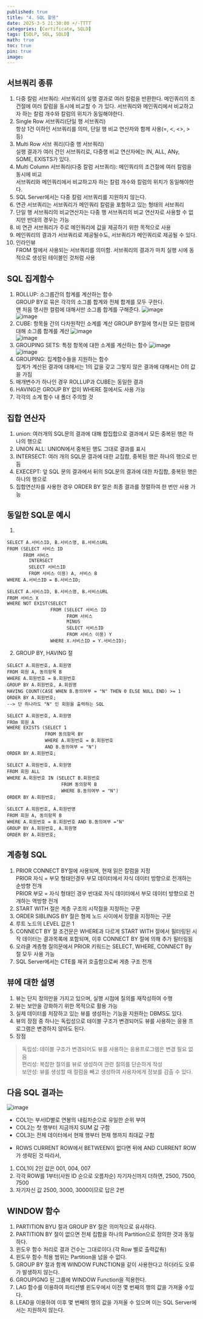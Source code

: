 ```yaml
---
published: true
title: "4. SQL 활용"
date: 2025-3-5 21:30:00 +/-TTTT
categories: [Certificate, SQLD]
tags: [SQLP, SQL, SQLD]
math: true
toc: true
pin: true
image:
---
```


## 서브쿼리 종류
1. 다중 칼럼 서브쿼리: 서브쿼리의 실행 결과로 여러 칼럼을 반환한다. 메인쿼리의 조건절에 여러 칼럼을 동시에 비교할 수 가 있다. 서브쿼리와 메인쿼리에서 비교하고자 하는 칼럼 개수와 칼럼의 위치가 동일해야한다.
2. Single Row 서브쿼리(단일 행 서브쿼리)  
항상 1건 이하인 서브쿼리를 의미, 단일 행 비교 연산자와 함께 사용(=, <, <>, > 등)
3. Multi Row 서브 쿼리(다중 행 서브쿼리)  
실행 결과가 여러 건인 서브쿼리로, 다중행 비교 연산자에는 IN, ALL, ANy, SOME, EXISTS가 있다.
4. Multi Column 서브쿼리(다중 칼럼 서브쿼리): 메인쿼리의 조건절에 여러 칼럼을 동시에 비교  
서브쿼리와 메인쿼리에서 비교하고자 하는 칼럼 개수와 칼럼의 위치가 동일해야한다.
5. SQL Server에서는 다중 칼럼 서브쿼리를 지원하지 않는다.
6. 연관 서브쿼리는 서브쿼리가 메인쿼리 칼럼을 포함하고 있는 형태의 서브쿼리
7. 단일 행 서브쿼리의 비교연산자는 다중 행 서브쿼리의 비교 연산자로 사용할 수 없지만 반대의 경우는 가능
8. 비 연관 서브쿼리가 주로 메인쿼리에 값을 제공하기 위한 목적으로 사용
9. 메인쿼리의 결과가 서브쿼리로 제공될수도, 서브쿼리가 메인쿼리로 제공될 수 있다.
10. 인라인뷰  
FROM 절에서 사용되는 서브쿼리를 의미함. 서브쿼리의 결과가 마치 실행 시에 동적으로 생성된 테이블인 것처럼 사용

## SQL 집계함수
1. ROLLUP: 소그룹간의 합계를 계산하는 함수  
GROUP BY로 묶은 각각의 소그룹 합계와 전체 합계를 모두 구한다.  
맨 처음 명시한 컬럼에 대해서만 소그룹 합계를 구해준다.
![image](https://github.com/user-attachments/assets/5fa448e3-d839-4884-b235-ad50a17a82d4)  
![image](https://github.com/user-attachments/assets/07c674e3-b5f7-423b-991e-fd288e5f43d4)  
2. CUBE: 항목들 간의 다차원적인 소계를 계산
GROUP BY절에 명시한 모든 컬럼에 대해 소그룹 합계를 계산
![image](https://github.com/user-attachments/assets/709b294d-e104-4fb7-aa3c-96e5571d9373)  
![image](https://github.com/user-attachments/assets/e7ef577c-b685-472e-9097-eb749f8c4341)  
3. GROUPING SETS: 특정 항목에 대한 소계를 계산하는 함수
![image](https://github.com/user-attachments/assets/5fdf065b-54e6-48cb-aa0b-1b8aed907816)  
![image](https://github.com/user-attachments/assets/f67edd1d-cfc0-40d1-9bb9-c35cf8e6f1d4)  
4. GROUPING: 집계함수들을 지원하는 함수  
집계가 계산된 결과에 대해서는 1의 값을 갖고 그렇지 않은 결과에 대해서는 0의 값을 가짐
5. 매개변수가 하나인 경우 ROLLUP과 CUBE는 동일한 결과
6. HAVING은 GROUP BY 없이 WHERE 절에서도 사용 가능
7. 각각의 소계 함수 내 폴더 주의할 것

## 집합 연산자
1. union: 여러개의 SQL문의 결과에 대해 합집합으로 결과에서 모든 중복된 행은 하나의 행으로
2. UNION ALL: UNION에서 중복된 행도 그대로 결과를 표시
3. INTERSECT: 여러 개의 SQL문 결과에 대한 교집합, 중복된 행은 하나의 행으로 만듬
4. EXECEPT: 앞 SQL 문의 결과에서 뒤의 SQL문의 결과에 대한 차집합, 중복된 행은 하나의 행으로
5. 집합연산자를 사용한 경우 ORDER BY 절은 최종 결과를 정렬하여 한 번만 사용 가능

## 동일한 SQL문 예시
1.
```
SELECT A.서비스ID, B.서비스명, B.서비스URL  
FROM (SELECT 서비스 ID  
      FROM 서비스  
        INTERSECT  
        SELECT 서비스ID  
        FROM 서비스 이용) A, 서비스 B  
WHERE A.서비스ID = B.서비스ID;    

SELECT A.서비스ID, B.서비스명, B.서비스URL  
FROM 서비스 X  
WHERE NOT EXIST(SELECT  
                FROM (SELECT 서비스 ID  
                      FROM 서비스  
                      MINUS  
                      SELECT 서비스ID  
                      FROM 서비스 이용) Y  
                WHERE X.서비스ID = Y.서비스ID);  
```
2. GROUP BY, HAVING 절
```
SELECT A.회원번호, A.회원명
FROM 회원 A, 동의항목 B
WHERE A.회원번호 = B.회원번호
GROUP BY A.회원번호, A.회원명
HAVING COUNT(CASE WHEN B.동의여부 = "N" THEN 0 ELSE NULL END) >= 1
ORDER BY A.회원번호;
--> 단 하나라도 "N" 인 회원을 출력하는 SQL

SELECT A.회원번호, A.회원명
FROm 회원 A
WHERE EXISTS (SELECT 1
              FROM 동의항목 BY
              WHERE A.회원번호 = B.회원번호
              AND B.동의여부 = "N")
ORDER BY A.회원번호;

SELECT A.회원번호, A.회원명
FROM 회원 ALL
WHERE A.회원번호 IN (SELECT B.회원번호
                    FROM 동의항목 B
                    WHERE B.동의여부 = "N")
ORDER BY A.회원번호;

SELECT A.회원번호, A.회원번명
FROM 회원 A, 동의항목 B
WHERE A.회원번호 = B.회원번호 AND B.동의여부 ="N"
GROUP BY A.회원번호, A.회원명
ORDER BY A.회원번호;
```

## 계층형 SQL
1. PRIOR
CONNECT BY절에 사용되며, 현재 읽은 칼럼을 지정  
PRIOR 자식 = 부모 형태인경우 부모 데이터에서 자식 데이터 방향으로 전개하는 순방향 전개  
PRIOR 부모 = 자식  형태인 경우 반대로 자식 데이터에서 부모 데이터 방향으로 전개하는 역방향 전개
2. START WITH 절은 계층 구조의 시작점을 지정하는 구문
3. ORDER SIBLINGS BY 절은 형제 노드 사이에서 정렬을 지정하는 구문
4. 루트 노드의 LEVEL 값은 1
5. CONNECT BY 절 조건문은 WHERE과 다르게 START WITH 절에서 필터링된 시작 데이터는 결과목록에 포함되며, 이후 CONNECT BY 절에 의해 추가 필터링됨
6. 오라클 계층형 질의문에서 PRIOR 키워드는 SELECT, WHERE, CONNECT By 절 모두 사용 가능
7. SQL Server에서는 CTE를 재귀 호출함으로써 게층 구조 전개

## 뷰에 대한 설명
1. 뷰는 단지 정의만을 가지고 있으며, 실행 시점에 질의를 재작성하여 수행
2. 뷰는 보안을 강화하기 위한 목적으로 활용 가능
3. 실제 데이터를 저장하고 있는 뷰를 생성하는 기능을 지원하는 DBMS도 있다.
4. 뷰의 장점 중 하나는 독립성으로 테이블 구조가 변경되어도 뷰를 사용하는 응용 프로그램은 변경하지 않아도 된다.
5. 장점
> 독립성: 테이블 구조가 변경되어도 뷰를 사용하는 응용프로그램은 변경 필요 없음  
> 편리성: 복잡한 질의를 뷰로 생성하여 관련 질의를 단순하게 작성  
> 보안성: 뷰를 생성할 때 컬럼을 빼고 생성하여 사용자에게 정보를 감출 수 있다.

## 다음 SQL 결과는
![image](https://github.com/user-attachments/assets/94a9846f-313f-4f21-b679-5259ae7a82d6)
- COL1는 부서ID별로 연봉의 내림차순으로 유일한 순위 부여
- COL2는 첫 행부터 지금까지 SUM 값 구함
- COL3는 전체 데이터에서 현재 행부터 현재 행까지 최대값 구함
* ROWS CURRENT ROW에서 BETWEEN이 없다면 뒤에 AND CURRENT ROW가 생략된 것
따라서,
1. COL1이 2인 값은 001, 004, 007
2. 각각 ROW를 1부터(사원 ID 순으로 오름차순) 자기자신까지 더하면, 2500, 7500, 7500
3. 자기자신 값 2500, 3000, 3000이므로 답은 2번 

## WINDOW 함수
1. PARTITION BYU 절과 GROUP BY 절은 의미적으로 유사하다.
2. PARTITION BY 절이 없으면 전체 집합을 하나의 Partition으로 정의한 것과 동일하다.
3. 윈도우 함수 처리로 결과 건수는 그대로이다.(각 Row 별로 출력값有)
4. 윈도우 함수 적용 범위는 Partition을 넘을 수 없다.
5. GROUP BY 절과 함께 WINDOW FUNCTION을 같이 사용한다고 하더라도 오류가 발생하지 않는다.
6. GROUPIGNG 된 그룹에 WINDOW Function을 적용한다.
7. LAG 함수를 이용하여 파티션별 윈도우에서 이전 몇 번째의 행의 값을 가져올 수있다.
9. LEAD을 이용하여 이후 몇 번째의 행의 값을 가져올 수 있으며 이는 SQL Server에서는 지원하지 않는다.